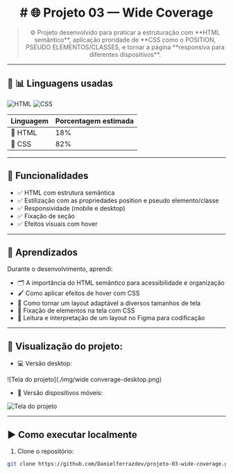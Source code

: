 <h1 align="center"># 🌐 Projeto 03 — Wide Coverage</h1>

> <p align="center">⚙️ Projeto desenvolvido para praticar a estruturação com **HTML semântico**, aplicação proridade de **CSS como o POSITION, PSEUDO ELEMENTOS/CLASSES, e tornar a página **responsiva para diferentes dispositivos**.</p>

---

## 🚀 📊  Linguagens usadas

![HTML](https://img.shields.io/badge/HTML5-%23E34F26.svg?style=flat&logo=html5&logoColor=white)
![CSS](https://img.shields.io/badge/CSS3-%231572B6.svg?style=flat&logo=css3&logoColor=white)


| Linguagem | Porcentagem estimada |
|----------|----------------------|
| 📄 HTML  | 18%                  |
| 🎨 CSS   | 82%                  |

---

## 🎯 Funcionalidades

- ✅ HTML com estrutura semântica
- ✅ Estilização com as propriedades position e pseudo elemento/classe
- ✅ Responsividade (mobile e desktop)
- ✅ Fixação de seção
- ✅ Efeitos visuais com hover

---

## 🧠 Aprendizados

Durante o desenvolvimento, aprendi:

- 🗂️ A importância do HTML semântico para acessibilidade e organização  
- 🖌️ Como aplicar efeitos de hover com CSS  
- 📱 Como tornar um layout adaptável a diversos tamanhos de tela  
- 🔧 Fixação de elementos na tela com CSS  
- 🎯 Leitura e interpretação de um layout no Figma para codificação

---

## 🧠 Visualização do projeto:
 
- 💻 Versão desktop:

![Tela do projeto](./img/wide converage-desktop.png)

- 📱 Versão dispositivos móveis:

![Tela do projeto](./img/we-care-print-responsivo.png)

---

## ▶️ Como executar localmente

1. Clone o repositório:
```bash
git clone https://github.com/Danielferrazdev/projeto-03-wide-coverage.git

